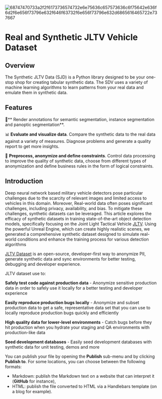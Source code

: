 ![68747470733a2f2f6173736574732e6e75636c657573636c6f75642e636f6d2f6e656f73796e632f646f63732f6e656f73796e632d6865616465722e737667](https://github.com/user-attachments/assets/0039d9d1-94ca-422b-9bcb-226fd052d74a)
# Real and Synthetic JLTV Vehicle Dataset

## Overview

The Synthetic JLTV Data (SJD) is a Python library designed to be your one-stop shop for creating tabular synthetic data. The SDV uses a variety of machine learning algorithms to learn patterns from your real data and emulate them in synthetic data.


















## Features

🧠** Render annotations for semantic segmentation, instance segmentation and panoptic segmentation**.

📊 **Evaluate and visualize data**. Compare the synthetic data to the real data against a variety of measures. Diagnose problems and generate a quality report to get more insights.

🔄 **Preprocess, anonymize and define constraints**. Control data processing to improve the quality of synthetic data, choose from different types of anonymization and define business rules in the form of logical constraints.

## Introduction

Deep neural network based military vehicle detectors pose particular challenges due to the scarcity of relevant images and limited access to vehicles in this domain. Moreover, Real-world data often poses significant challenges, including privacy, availability, and bias. To mitigate these challenges, synthetic datasets can be leveraged. This article explores the efficacy of synthetic datasets in training state-of-the-art object detection models, specifically focusing on the Joint Light Tactical Vehicle [JLTV](https://oshkoshdefense.com/vehicles/light-tactical-vehicles/jltv/). Using the powerful Unreal Engine, which can create highly realistic scenes, we generated a comprehensive synthetic dataset designed to simulate real-world conditions and enhance the training process for various detection algorithms

[JLTV Dataset](https://github.com/behnaz-sadeghigol/sadeghigol/blob/main) is an open-source, developer-first way to anonymize PII, generate synthetic data and sync environments for better testing, debugging and developer experience.

JLTV dataset use to:

**Safely test code against production data** - Anonymize sensitive production data in order to safely use it locally for a better testing and developer experience

**Easily reproduce production bugs locally** - Anonymize and subset production data to get a safe, representative data set that you can use to locally reproduce production bugs quickly and efficiently

**High quality data for lower-level environments** - Catch bugs before they hit production when you hydrate your staging and QA environments with production-like data

**Seed development databases** - Easily seed development databases with synthetic data for unit testing, demos and more

You can publish your file by opening the **Publish** sub-menu and by clicking **Publish to**. For some locations, you can choose between the following formats:

- Markdown: publish the Markdown text on a website that can interpret it (**GitHub** for instance),
- HTML: publish the file converted to HTML via a Handlebars template (on a blog for example).

